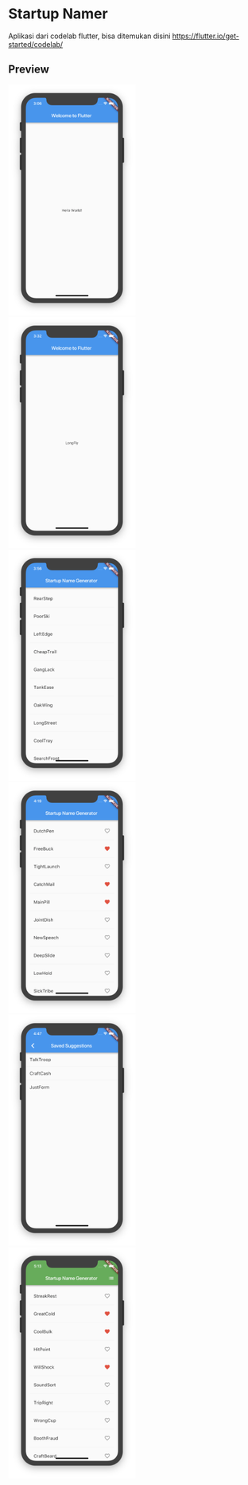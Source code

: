 # Startup Namer
Aplikasi dari codelab flutter, bisa ditemukan disini https://flutter.io/get-started/codelab/

## Preview
<img src="https://github.com/omrobbie/flutter-startup-namer/blob/master/screenshot/ios1.png" width="256">&nbsp;
<img src="https://github.com/omrobbie/flutter-startup-namer/blob/master/screenshot/ios2.png" width="256">&nbsp;
<img src="https://github.com/omrobbie/flutter-startup-namer/blob/master/screenshot/ios3.png" width="256">&nbsp;
<img src="https://github.com/omrobbie/flutter-startup-namer/blob/master/screenshot/ios4.png" width="256">&nbsp;
<img src="https://github.com/omrobbie/flutter-startup-namer/blob/master/screenshot/ios5.png" width="256">&nbsp;
<img src="https://github.com/omrobbie/flutter-startup-namer/blob/master/screenshot/ios6.png" width="256">&nbsp;
